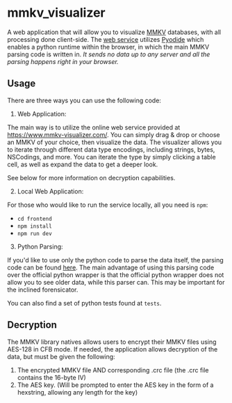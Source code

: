 # mmkv_visualizer
A web application that will allow you to visualize [MMKV](https://github.com/Tencent/MMKV) databases, with all processing done client-side.
The [web service](https://www.mmkv-visualizer.com/) utilizes [Pyodide](https://pyodide.org/en/stable/) which enables a python 
runtime within the browser, in which the main MMKV parsing code is written in.
*It sends no data up to any server and all the parsing happens right in your browser.*

## Usage

There are three ways you can use the following code:

1. Web Application:

The main way is to utilize the online web service provided at https://www.mmkv-visualizer.com/.
You can simply drag & drop or choose an MMKV of your choice, then visualize the data.
The visualizer allows you to iterate through different data type encodings, including strings, 
bytes, NSCodings, and more. 
You can iterate the type by simply clicking a table cell, as well as expand the data to get a deeper look.

See below for more information on decryption capabilities.

2. Local Web Application:

For those who would like to run the service locally, all you need is `npm`:
- `cd frontend`
- `npm install`
- `npm run dev`

3. Python Parsing:

If you'd like to use only the python code to parse the data itself, the parsing code can be found [here](https://github.com/spak9/mmkv_visualizer/blob/main/frontend/public/mmkv_parser.py).
The main advantage of using this parsing code over the official python wrapper is that the official python wrapper
does not allow you to see older data, while this parser can. This may be important for the inclined forensicator. 

You can also find a set of python tests found at `tests`.

## Decryption

The MMKV library natives allows users to encrypt their MMKV files using AES-128 in CFB mode.
If needed, the application allows decryption of the data, but must be given the following:

1. The encrypted MMKV file AND corresponding .crc file (the .crc file contains the 16-byte IV)
2. The AES key. (Will be prompted to enter the AES key in the form of a hexstring, allowing any length for the key)

